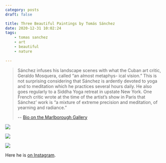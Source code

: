 ```yaml
---
category: posts
draft: false

title: Three Beautiful Paintings by Tomás Sánchez
date: 2020-12-31 10:02:24
tags:
    - tomas sanchez
    - art
    - beautiful
    - nature
    
---
```


> Sánchez infuses his landscape scenes with what the Cuban art critic, Geraldo Mosquera, called “an almost metaphys- ical vision.” This is not surprising considering that Sánchez is ardently devoted to yoga and to meditation which he practices several hours daily. He also goes regularly to a Siddha Yoga retreat in upstate New York. One French critic wrote at the time of the artist’s show in Paris that Sánchez’ work is “a mixture of extreme precision and meditation, of yearning and radiance.”
> 
> -- [Bio on the Marlborough Gallery](https://www.marlboroughnewyork.com/artists/tomas-sanchez#tab:slideshow)

![](/misc/t/tomas-sanchez-1.jpg)

![](/misc/t/tomas-sanchez-2.jpg)

![](/misc/t/tomas-sanchez-3.jpg)

Here he is [on Instagram](https://www.instagram.com/tomassanchezstudio/).
